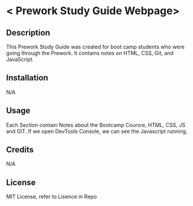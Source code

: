 # < Prework Study Guide Webpage>

## Description

This Prework Study Guide was created for boot camp students who were going through the Prework. It contains notes on HTML, CSS, Git, and JavaScript.


## Installation

N/A

## Usage

Each Section contain Notes about the Bootcamp Coursre, HTML, CSS, JS and GIT. If we open DevTools Console, we can see the Javascript running.

## Credits
N/A



## License

MIT License, refer to Lisence in Repo
